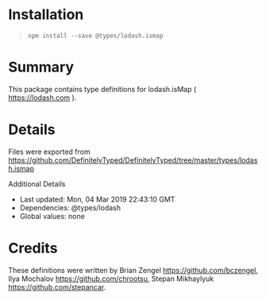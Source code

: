 # Installation
> `npm install --save @types/lodash.ismap`

# Summary
This package contains type definitions for lodash.isMap ( https://lodash.com ).

# Details
Files were exported from https://github.com/DefinitelyTyped/DefinitelyTyped/tree/master/types/lodash.ismap

Additional Details
 * Last updated: Mon, 04 Mar 2019 22:43:10 GMT
 * Dependencies: @types/lodash
 * Global values: none

# Credits
These definitions were written by Brian Zengel <https://github.com/bczengel>, Ilya Mochalov <https://github.com/chrootsu>, Stepan Mikhaylyuk <https://github.com/stepancar>.
